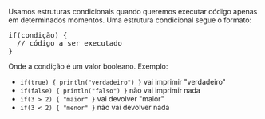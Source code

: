 
Usamos estruturas condicionais quando queremos executar código apenas em determinados momentos. Uma estrutura condicional segue o formato:

<pre>if(condição) {
  // código a ser executado
}</pre>

Onde a condição é um valor booleano. Exemplo: 

* `if(true) { println("verdadeiro") }` vai imprimir "verdadeiro"
* `if(false) { println("falso") }` não vai imprimir nada
* `if(3 > 2) { "maior" }` vai devolver "maior"
* `if(3 < 2) { "menor" }` não vai devolver nada
